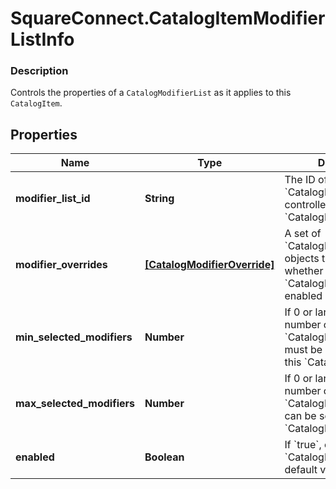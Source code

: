 # SquareConnect.CatalogItemModifierListInfo

### Description

Controls the properties of a `CatalogModifierList` as it applies to this `CatalogItem`.

## Properties
Name | Type | Description | Notes
------------ | ------------- | ------------- | -------------
**modifier_list_id** | **String** | The ID of the &#x60;CatalogModifierList&#x60; controlled by this &#x60;CatalogModifierListInfo&#x60;. | 
**modifier_overrides** | [**[CatalogModifierOverride]**](CatalogModifierOverride.md) | A set of &#x60;CatalogModifierOverride&#x60; objects that override whether a given &#x60;CatalogModifier&#x60; is enabled by default. | [optional] 
**min_selected_modifiers** | **Number** | If 0 or larger, the smallest number of &#x60;CatalogModifier&#x60;s that must be selected from this &#x60;CatalogModifierList&#x60;. | [optional] 
**max_selected_modifiers** | **Number** | If 0 or larger, the largest number of &#x60;CatalogModifier&#x60;s that can be selected from this &#x60;CatalogModifierList&#x60;. | [optional] 
**enabled** | **Boolean** | If &#x60;true&#x60;, enable this &#x60;CatalogModifierList&#x60;. The default value is &#x60;true&#x60;. | [optional] 


